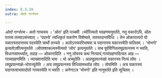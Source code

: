 ```yaml
---
index: 8.3.20
sutra: ओतो गार्ग्यस्य

---
```

_ओतो गार्ग्यस्य_ - अतो गाग्र्यस्य । 'ओत' इति पञ्चमी ।व्यो॑रित्यतो यग्रहणमनुवर्तते, नतु वकारोऽपि, ओतः परस्य तस्याऽसंभवात् । 'पदस्ये' त्यधिकृतं यकारेण विशेष्यते, ततस्तदन्तविधिः । तेन ओकारात्परो यो यकारस्तदन्तस्य पदस्येति चार्थो लभ्यते । अलोऽन्त्यपरिभाषया च पदान्तस्य यकारस्येति फलितम् । 'भोभगो' इत्यतोऽशीत्यनुवर्तते ।लोपश्शाकल्यस्ये॑त्यतो 'लोप' इत्यनुवर्तते । सच पूर्वविगितलघुप्रयत्नस्य न भवति, विधानसामर्थ्यात्, तदाह — ओकारादिति । ननु लोपस्य कथं नित्यत्वं,गाग्र्य॑ग्रहणादित्यत आह — गाग्र्यग्रहणमिति । व्याख्यानादिति भावः । भो अच्युतेति । अलघुप्रयत्नपक्षे यकारस्य नित्यं लोपः । लघुप्रयत्नपक्षे-भोयज्युतेति । अत्र लघुप्रयत्नस्य विधिसामर्थ्यान्न लोपः । तोयमिति । अत्र यकारस्य पदान्तत्वाभावादोतो गाग्र्यस्येति न भवति । अनेनाऽत्र 'भोभगो' इति नानुवर्तते इति सूचितम् । 